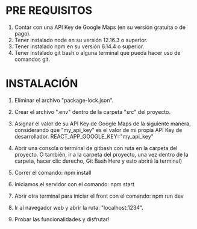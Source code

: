 # PRE REQUISITOS

1. Contar con una API Key de Google Maps (en su versión gratuita o de pago).
2. Tener instalado node en su versión 12.16.3 o superior.
3. Tener instalado npm en su versión 6.14.4 o superior.
4. Tener instalado git bash o alguna terminal que pueda hacer uso de comandos git.


# INSTALACIÓN

1. Eliminar el archivo "package-lock.json".
2. Crear el archivo ".env" dentro de la carpeta "src" del proyecto.
3. Asignar el valor de su API Key de Google Maps de la siguiente manera, considerando que "my_api_key" es el valor de mi propia API Key de desarrollador.
	REACT_APP_GOOGLE_KEY="my_api_key"

4. Abrir una consola o terminal de gitbash con ruta en la carpeta del proyecto.
	O también, ir a la carpeta del proyecto, una vez dentro de la carpeta, hacer clic derecho, Git Bash Here y esto abrirá la terminal)
5. Correr el comando:
	npm install
6. Iniciamos el servidor con el comando:
	npm start
7. Abrir otra terminal para iniciar el front con el comando:
	npm run dev
8. Ir al navegador web y abrir la ruta: "localhost:1234".
9. Probar las funcionalidades y disfrutar!
